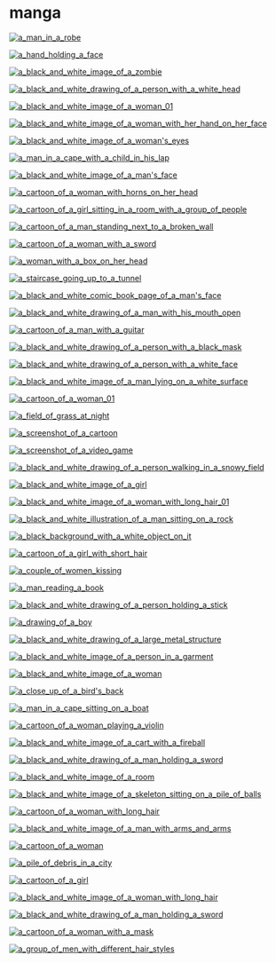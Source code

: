 # manga

<a href="a_man_in_a_robe.jpeg"><img alt="a_man_in_a_robe" src="a_man_in_a_robe.jpeg"></a>

<a href="a_hand_holding_a_face.png"><img alt="a_hand_holding_a_face" src="a_hand_holding_a_face.png"></a>

<a href="a_black_and_white_image_of_a_zombie.jpeg"><img alt="a_black_and_white_image_of_a_zombie" src="a_black_and_white_image_of_a_zombie.jpeg"></a>

<a href="a_black_and_white_drawing_of_a_person_with_a_white_head.jpeg"><img alt="a_black_and_white_drawing_of_a_person_with_a_white_head" src="a_black_and_white_drawing_of_a_person_with_a_white_head.jpeg"></a>

<a href="a_black_and_white_image_of_a_woman_01.jpeg"><img alt="a_black_and_white_image_of_a_woman_01" src="a_black_and_white_image_of_a_woman_01.jpeg"></a>

<a href="a_black_and_white_image_of_a_woman_with_her_hand_on_her_face.jpeg"><img alt="a_black_and_white_image_of_a_woman_with_her_hand_on_her_face" src="a_black_and_white_image_of_a_woman_with_her_hand_on_her_face.jpeg"></a>

<a href="a_black_and_white_image_of_a_woman's_eyes.jpeg"><img alt="a_black_and_white_image_of_a_woman's_eyes" src="a_black_and_white_image_of_a_woman's_eyes.jpeg"></a>

<a href="a_man_in_a_cape_with_a_child_in_his_lap.jpg"><img alt="a_man_in_a_cape_with_a_child_in_his_lap" src="a_man_in_a_cape_with_a_child_in_his_lap.jpg"></a>

<a href="a_black_and_white_image_of_a_man's_face.png"><img alt="a_black_and_white_image_of_a_man's_face" src="a_black_and_white_image_of_a_man's_face.png"></a>

<a href="a_cartoon_of_a_woman_with_horns_on_her_head.jpg"><img alt="a_cartoon_of_a_woman_with_horns_on_her_head" src="a_cartoon_of_a_woman_with_horns_on_her_head.jpg"></a>

<a href="a_cartoon_of_a_girl_sitting_in_a_room_with_a_group_of_people.png"><img alt="a_cartoon_of_a_girl_sitting_in_a_room_with_a_group_of_people" src="a_cartoon_of_a_girl_sitting_in_a_room_with_a_group_of_people.png"></a>

<a href="a_cartoon_of_a_man_standing_next_to_a_broken_wall.jpeg"><img alt="a_cartoon_of_a_man_standing_next_to_a_broken_wall" src="a_cartoon_of_a_man_standing_next_to_a_broken_wall.jpeg"></a>

<a href="a_cartoon_of_a_woman_with_a_sword.jpeg"><img alt="a_cartoon_of_a_woman_with_a_sword" src="a_cartoon_of_a_woman_with_a_sword.jpeg"></a>

<a href="a_woman_with_a_box_on_her_head.jpeg"><img alt="a_woman_with_a_box_on_her_head" src="a_woman_with_a_box_on_her_head.jpeg"></a>

<a href="a_staircase_going_up_to_a_tunnel.jpg"><img alt="a_staircase_going_up_to_a_tunnel" src="a_staircase_going_up_to_a_tunnel.jpg"></a>

<a href="a_black_and_white_comic_book_page_of_a_man's_face.jpeg"><img alt="a_black_and_white_comic_book_page_of_a_man's_face" src="a_black_and_white_comic_book_page_of_a_man's_face.jpeg"></a>

<a href="a_black_and_white_drawing_of_a_man_with_his_mouth_open.jpeg"><img alt="a_black_and_white_drawing_of_a_man_with_his_mouth_open" src="a_black_and_white_drawing_of_a_man_with_his_mouth_open.jpeg"></a>

<a href="a_cartoon_of_a_man_with_a_guitar.jpeg"><img alt="a_cartoon_of_a_man_with_a_guitar" src="a_cartoon_of_a_man_with_a_guitar.jpeg"></a>

<a href="a_black_and_white_drawing_of_a_person_with_a_black_mask.jpeg"><img alt="a_black_and_white_drawing_of_a_person_with_a_black_mask" src="a_black_and_white_drawing_of_a_person_with_a_black_mask.jpeg"></a>

<a href="a_black_and_white_drawing_of_a_person_with_a_white_face.jpeg"><img alt="a_black_and_white_drawing_of_a_person_with_a_white_face" src="a_black_and_white_drawing_of_a_person_with_a_white_face.jpeg"></a>

<a href="a_black_and_white_image_of_a_man_lying_on_a_white_surface.jpg"><img alt="a_black_and_white_image_of_a_man_lying_on_a_white_surface" src="a_black_and_white_image_of_a_man_lying_on_a_white_surface.jpg"></a>

<a href="a_cartoon_of_a_woman_01.jpg"><img alt="a_cartoon_of_a_woman_01" src="a_cartoon_of_a_woman_01.jpg"></a>

<a href="a_field_of_grass_at_night.jpeg"><img alt="a_field_of_grass_at_night" src="a_field_of_grass_at_night.jpeg"></a>

<a href="a_screenshot_of_a_cartoon.jpeg"><img alt="a_screenshot_of_a_cartoon" src="a_screenshot_of_a_cartoon.jpeg"></a>

<a href="a_screenshot_of_a_video_game.jpeg"><img alt="a_screenshot_of_a_video_game" src="a_screenshot_of_a_video_game.jpeg"></a>

<a href="a_black_and_white_drawing_of_a_person_walking_in_a_snowy_field.jpg"><img alt="a_black_and_white_drawing_of_a_person_walking_in_a_snowy_field" src="a_black_and_white_drawing_of_a_person_walking_in_a_snowy_field.jpg"></a>

<a href="a_black_and_white_image_of_a_girl.jpeg"><img alt="a_black_and_white_image_of_a_girl" src="a_black_and_white_image_of_a_girl.jpeg"></a>

<a href="a_black_and_white_image_of_a_woman_with_long_hair_01.jpeg"><img alt="a_black_and_white_image_of_a_woman_with_long_hair_01" src="a_black_and_white_image_of_a_woman_with_long_hair_01.jpeg"></a>

<a href="a_black_and_white_illustration_of_a_man_sitting_on_a_rock.jpg"><img alt="a_black_and_white_illustration_of_a_man_sitting_on_a_rock" src="a_black_and_white_illustration_of_a_man_sitting_on_a_rock.jpg"></a>

<a href="a_black_background_with_a_white_object_on_it.png"><img alt="a_black_background_with_a_white_object_on_it" src="a_black_background_with_a_white_object_on_it.png"></a>

<a href="a_cartoon_of_a_girl_with_short_hair.png"><img alt="a_cartoon_of_a_girl_with_short_hair" src="a_cartoon_of_a_girl_with_short_hair.png"></a>

<a href="a_couple_of_women_kissing.jpeg"><img alt="a_couple_of_women_kissing" src="a_couple_of_women_kissing.jpeg"></a>

<a href="a_man_reading_a_book.jpg"><img alt="a_man_reading_a_book" src="a_man_reading_a_book.jpg"></a>

<a href="a_black_and_white_drawing_of_a_person_holding_a_stick.jpg"><img alt="a_black_and_white_drawing_of_a_person_holding_a_stick" src="a_black_and_white_drawing_of_a_person_holding_a_stick.jpg"></a>

<a href="a_drawing_of_a_boy.jpg"><img alt="a_drawing_of_a_boy" src="a_drawing_of_a_boy.jpg"></a>

<a href="a_black_and_white_drawing_of_a_large_metal_structure.jpg"><img alt="a_black_and_white_drawing_of_a_large_metal_structure" src="a_black_and_white_drawing_of_a_large_metal_structure.jpg"></a>

<a href="a_black_and_white_image_of_a_person_in_a_garment.jpeg"><img alt="a_black_and_white_image_of_a_person_in_a_garment" src="a_black_and_white_image_of_a_person_in_a_garment.jpeg"></a>

<a href="a_black_and_white_image_of_a_woman.jpeg"><img alt="a_black_and_white_image_of_a_woman" src="a_black_and_white_image_of_a_woman.jpeg"></a>

<a href="a_close_up_of_a_bird's_back.jpeg"><img alt="a_close_up_of_a_bird's_back" src="a_close_up_of_a_bird's_back.jpeg"></a>

<a href="a_man_in_a_cape_sitting_on_a_boat.jpeg"><img alt="a_man_in_a_cape_sitting_on_a_boat" src="a_man_in_a_cape_sitting_on_a_boat.jpeg"></a>

<a href="a_cartoon_of_a_woman_playing_a_violin.png"><img alt="a_cartoon_of_a_woman_playing_a_violin" src="a_cartoon_of_a_woman_playing_a_violin.png"></a>

<a href="a_black_and_white_image_of_a_cart_with_a_fireball.jpeg"><img alt="a_black_and_white_image_of_a_cart_with_a_fireball" src="a_black_and_white_image_of_a_cart_with_a_fireball.jpeg"></a>

<a href="a_black_and_white_drawing_of_a_man_holding_a_sword.jpg"><img alt="a_black_and_white_drawing_of_a_man_holding_a_sword" src="a_black_and_white_drawing_of_a_man_holding_a_sword.jpg"></a>

<a href="a_black_and_white_image_of_a_room.jpeg"><img alt="a_black_and_white_image_of_a_room" src="a_black_and_white_image_of_a_room.jpeg"></a>

<a href="a_black_and_white_image_of_a_skeleton_sitting_on_a_pile_of_balls.jpeg"><img alt="a_black_and_white_image_of_a_skeleton_sitting_on_a_pile_of_balls" src="a_black_and_white_image_of_a_skeleton_sitting_on_a_pile_of_balls.jpeg"></a>

<a href="a_cartoon_of_a_woman_with_long_hair.jpg"><img alt="a_cartoon_of_a_woman_with_long_hair" src="a_cartoon_of_a_woman_with_long_hair.jpg"></a>

<a href="a_black_and_white_image_of_a_man_with_arms_and_arms.jpeg"><img alt="a_black_and_white_image_of_a_man_with_arms_and_arms" src="a_black_and_white_image_of_a_man_with_arms_and_arms.jpeg"></a>

<a href="a_cartoon_of_a_woman.jpg"><img alt="a_cartoon_of_a_woman" src="a_cartoon_of_a_woman.jpg"></a>

<a href="a_pile_of_debris_in_a_city.jpeg"><img alt="a_pile_of_debris_in_a_city" src="a_pile_of_debris_in_a_city.jpeg"></a>

<a href="a_cartoon_of_a_girl.jpeg"><img alt="a_cartoon_of_a_girl" src="a_cartoon_of_a_girl.jpeg"></a>

<a href="a_black_and_white_image_of_a_woman_with_long_hair.jpeg"><img alt="a_black_and_white_image_of_a_woman_with_long_hair" src="a_black_and_white_image_of_a_woman_with_long_hair.jpeg"></a>

<a href="a_black_and_white_drawing_of_a_man_holding_a_sword.jpeg"><img alt="a_black_and_white_drawing_of_a_man_holding_a_sword" src="a_black_and_white_drawing_of_a_man_holding_a_sword.jpeg"></a>

<a href="a_cartoon_of_a_woman_with_a_mask.jpeg"><img alt="a_cartoon_of_a_woman_with_a_mask" src="a_cartoon_of_a_woman_with_a_mask.jpeg"></a>

<a href="a_group_of_men_with_different_hair_styles.jpeg"><img alt="a_group_of_men_with_different_hair_styles" src="a_group_of_men_with_different_hair_styles.jpeg"></a>

